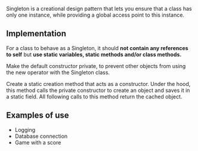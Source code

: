 Singleton is a creational design pattern that lets you ensure that a class has only one instance, while providing a global access point to this instance.

## Implementation 
For a class to behave as a Singleton, it should **not contain any references to self** but **use static variables, static methods and/or class methods.**

Make the default constructor private, to prevent other objects from using the new operator with the Singleton class.

Create a static creation method that acts as a constructor. Under the hood, this method calls the private constructor to create an object and saves it in a static field. All following calls to this method return the cached object.

## Examples of use
- Logging
- Database connection
- Game with a score

